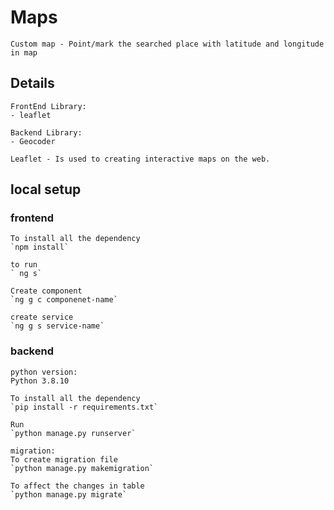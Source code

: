 # Maps
    Custom map - Point/mark the searched place with latitude and longitude in map

## Details
    FrontEnd Library:
    - leaflet
    
    Backend Library:
    - Geocoder

    Leaflet - Is used to creating interactive maps on the web.


## local setup
### frontend
    To install all the dependency
    `npm install`

    to run 
    ` ng s`

    Create component
    `ng g c componenet-name`

    create service
    `ng g s service-name`

### backend
    python version:
    Python 3.8.10
    
    To install all the dependency
    `pip install -r requirements.txt`

    Run
    `python manage.py runserver`

    migration:
    To create migration file
    `python manage.py makemigration`

    To affect the changes in table
    `python manage.py migrate`


